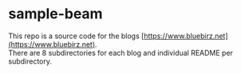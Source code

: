 # sample-beam

This repo is a source code for the blogs [https://www.bluebirz.net](https://www.bluebirz.net).  
There are 8 subdirectories for each blog and individual README per subdirectory.
